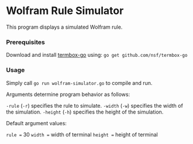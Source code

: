 # Wolfram Rule Simulator

This program displays a simulated Wolfram rule.

### Prerequisites

Download and install [termbox-go](http://github.com/nsf/termbox-go) using: ```go get github.com/nsf/termbox-go```

### Usage

Simply call ```go run wolfram-simulator.go``` to compile and run.

Arguments determine program behavior as follows:

```-rule``` (```-r```) specifies the rule to simulate.
```-width``` (```-w```) specifies the width of the simulation.
```-height``` (```-h```) specifies the height of the simulation.

Default argument values:

```rule =``` 30
```width =``` width of terminal
```height =``` height of terminal
